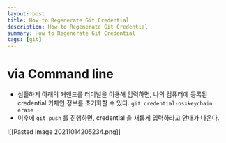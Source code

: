 ```yaml
---
layout: post
title: How to Regenerate Git Credential
description: How to Regenerate Git Credential
summary: How to Regenerate Git Credential
tags: [git]
---
```


# via Command line
- 심플하게 아래의 커맨드를 터미널을 이용해 입력하면, 나의 컴퓨터에 등록된 credential 키체인 정보를 초기화할 수 있다.
`git credential-osxkeychain erase`
- 이후에 `git push` 를 진행하면, credential 을 새롭게 입력하라고 안내가 나온다. 

![[Pasted image 20211014205234.png]]